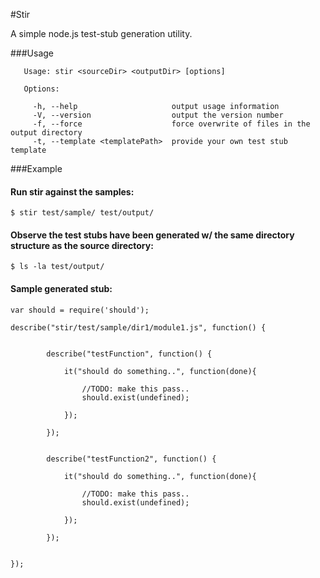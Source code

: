 #Stir

A simple node.js test-stub generation utility.

###Usage

```
   Usage: stir <sourceDir> <outputDir> [options]

   Options:

     -h, --help                     output usage information
     -V, --version                  output the version number
     -f, --force                    force overwrite of files in the output directory
     -t, --template <templatePath>  provide your own test stub template
```

###Example

#### Run stir against the samples:
```
$ stir test/sample/ test/output/
```

#### Observe the test stubs have been generated w/ the same directory structure as the source directory:
```
$ ls -la test/output/
```

#### Sample generated stub:
```
var should = require('should');

describe("stir/test/sample/dir1/module1.js", function() {


        describe("testFunction", function() {

            it("should do something..", function(done){

                //TODO: make this pass..
                should.exist(undefined);

            });

        });


        describe("testFunction2", function() {

            it("should do something..", function(done){

                //TODO: make this pass..
                should.exist(undefined);

            });

        });


});
```


